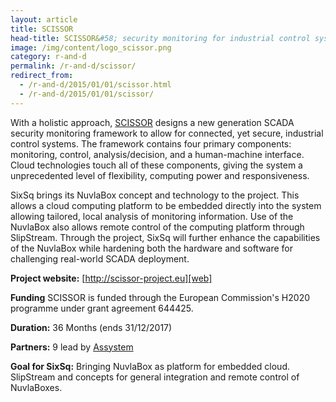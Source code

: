 ```yaml
---
layout: article
title: SCISSOR  
head-title: SCISSOR&#58; security monitoring for industrial control systems
image: /img/content/logo_scissor.png
category: r-and-d
permalink: /r-and-d/scissor/
redirect_from:
  - /r-and-d/2015/01/01/scissor.html
  - /r-and-d/2015/01/01/scissor/
---
```


With a holistic approach, [SCISSOR][web] designs a new generation
SCADA security monitoring framework to allow for connected, yet
secure, industrial control systems.  The framework contains four
primary components: monitoring, control, analysis/decision, and a
human-machine interface.  Cloud technologies touch all of these
components, giving the system a unprecedented level of flexibility,
computing power and responsiveness.

SixSq brings its NuvlaBox concept and technology to the project.  This
allows a cloud computing platform to be embedded directly into the
system allowing tailored, local analysis of monitoring information.
Use of the NuvlaBox also allows remote control of the computing
platform through SlipStream.  Through the project, SixSq will further
enhance the capabilities of the NuvlaBox while hardening both the
hardware and software for challenging real-world SCADA deployment.

**Project website:** [http://scissor-project.eu][web]

**Funding** SCISSOR is funded through the European Commission's H2020
  programme under grant agreement 644425.

**Duration:** 36 Months (ends 31/12/2017) 

**Partners:** 9 lead by [Assystem][assystem] 

**Goal for SixSq:** Bringing NuvlaBox as platform for embedded cloud.
  SlipStream and concepts for general integration and remote control
  of NuvlaBoxes.

[web]: http://scissor-project.eu
[assystem]: http://www.assystem.com/en/home.html
